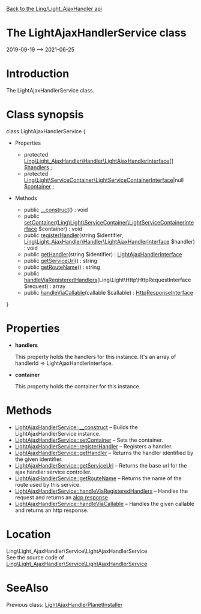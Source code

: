 [Back to the Ling/Light_AjaxHandler api](https://github.com/lingtalfi/Light_AjaxHandler/blob/master/doc/api/Ling/Light_AjaxHandler.md)



The LightAjaxHandlerService class
================
2019-09-19 --> 2021-06-25






Introduction
============

The LightAjaxHandlerService class.



Class synopsis
==============


class <span class="pl-k">LightAjaxHandlerService</span>  {

- Properties
    - protected [Ling\Light_AjaxHandler\Handler\LightAjaxHandlerInterface[]](https://github.com/lingtalfi/Light_AjaxHandler/blob/master/doc/api/Ling/Light_AjaxHandler/Handler/LightAjaxHandlerInterface.md) [$handlers](#property-handlers) ;
    - protected [Ling\Light\ServiceContainer\LightServiceContainerInterface](https://github.com/lingtalfi/Light/blob/master/doc/api/Ling/Light/ServiceContainer/LightServiceContainerInterface.md)|null [$container](#property-container) ;

- Methods
    - public [__construct](https://github.com/lingtalfi/Light_AjaxHandler/blob/master/doc/api/Ling/Light_AjaxHandler/Service/LightAjaxHandlerService/__construct.md)() : void
    - public [setContainer](https://github.com/lingtalfi/Light_AjaxHandler/blob/master/doc/api/Ling/Light_AjaxHandler/Service/LightAjaxHandlerService/setContainer.md)([Ling\Light\ServiceContainer\LightServiceContainerInterface](https://github.com/lingtalfi/Light/blob/master/doc/api/Ling/Light/ServiceContainer/LightServiceContainerInterface.md) $container) : void
    - public [registerHandler](https://github.com/lingtalfi/Light_AjaxHandler/blob/master/doc/api/Ling/Light_AjaxHandler/Service/LightAjaxHandlerService/registerHandler.md)(string $identifier, [Ling\Light_AjaxHandler\Handler\LightAjaxHandlerInterface](https://github.com/lingtalfi/Light_AjaxHandler/blob/master/doc/api/Ling/Light_AjaxHandler/Handler/LightAjaxHandlerInterface.md) $handler) : void
    - public [getHandler](https://github.com/lingtalfi/Light_AjaxHandler/blob/master/doc/api/Ling/Light_AjaxHandler/Service/LightAjaxHandlerService/getHandler.md)(string $identifier) : [LightAjaxHandlerInterface](https://github.com/lingtalfi/Light_AjaxHandler/blob/master/doc/api/Ling/Light_AjaxHandler/Handler/LightAjaxHandlerInterface.md)
    - public [getServiceUrl](https://github.com/lingtalfi/Light_AjaxHandler/blob/master/doc/api/Ling/Light_AjaxHandler/Service/LightAjaxHandlerService/getServiceUrl.md)() : string
    - public [getRouteName](https://github.com/lingtalfi/Light_AjaxHandler/blob/master/doc/api/Ling/Light_AjaxHandler/Service/LightAjaxHandlerService/getRouteName.md)() : string
    - public [handleViaRegisteredHandlers](https://github.com/lingtalfi/Light_AjaxHandler/blob/master/doc/api/Ling/Light_AjaxHandler/Service/LightAjaxHandlerService/handleViaRegisteredHandlers.md)(Ling\Light\Http\HttpRequestInterface $request) : array
    - public [handleViaCallable](https://github.com/lingtalfi/Light_AjaxHandler/blob/master/doc/api/Ling/Light_AjaxHandler/Service/LightAjaxHandlerService/handleViaCallable.md)(callable $callable) : [HttpResponseInterface](https://github.com/lingtalfi/Light/blob/master/doc/api/Ling/Light/Http/HttpResponseInterface.md)

}




Properties
=============

- <span id="property-handlers"><b>handlers</b></span>

    This property holds the handlers for this instance.
    It's an array of handlerId => LightAjaxHandlerInterface.
    
    

- <span id="property-container"><b>container</b></span>

    This property holds the container for this instance.
    
    



Methods
==============

- [LightAjaxHandlerService::__construct](https://github.com/lingtalfi/Light_AjaxHandler/blob/master/doc/api/Ling/Light_AjaxHandler/Service/LightAjaxHandlerService/__construct.md) &ndash; Builds the LightAjaxHandlerService instance.
- [LightAjaxHandlerService::setContainer](https://github.com/lingtalfi/Light_AjaxHandler/blob/master/doc/api/Ling/Light_AjaxHandler/Service/LightAjaxHandlerService/setContainer.md) &ndash; Sets the container.
- [LightAjaxHandlerService::registerHandler](https://github.com/lingtalfi/Light_AjaxHandler/blob/master/doc/api/Ling/Light_AjaxHandler/Service/LightAjaxHandlerService/registerHandler.md) &ndash; Registers a handler.
- [LightAjaxHandlerService::getHandler](https://github.com/lingtalfi/Light_AjaxHandler/blob/master/doc/api/Ling/Light_AjaxHandler/Service/LightAjaxHandlerService/getHandler.md) &ndash; Returns the handler identified by the given identifier.
- [LightAjaxHandlerService::getServiceUrl](https://github.com/lingtalfi/Light_AjaxHandler/blob/master/doc/api/Ling/Light_AjaxHandler/Service/LightAjaxHandlerService/getServiceUrl.md) &ndash; Returns the base url for the ajax handler service controller.
- [LightAjaxHandlerService::getRouteName](https://github.com/lingtalfi/Light_AjaxHandler/blob/master/doc/api/Ling/Light_AjaxHandler/Service/LightAjaxHandlerService/getRouteName.md) &ndash; Returns the name of the route used by this service.
- [LightAjaxHandlerService::handleViaRegisteredHandlers](https://github.com/lingtalfi/Light_AjaxHandler/blob/master/doc/api/Ling/Light_AjaxHandler/Service/LightAjaxHandlerService/handleViaRegisteredHandlers.md) &ndash; Handles the request and returns an [alcp response](https://github.com/lingtalfi/Light_AjaxHandler/blob/master/doc/pages/ajax-light-communication-protocol.md).
- [LightAjaxHandlerService::handleViaCallable](https://github.com/lingtalfi/Light_AjaxHandler/blob/master/doc/api/Ling/Light_AjaxHandler/Service/LightAjaxHandlerService/handleViaCallable.md) &ndash; Handles the given callable and returns an http response.





Location
=============
Ling\Light_AjaxHandler\Service\LightAjaxHandlerService<br>
See the source code of [Ling\Light_AjaxHandler\Service\LightAjaxHandlerService](https://github.com/lingtalfi/Light_AjaxHandler/blob/master/Service/LightAjaxHandlerService.php)



SeeAlso
==============
Previous class: [LightAjaxHandlerPlanetInstaller](https://github.com/lingtalfi/Light_AjaxHandler/blob/master/doc/api/Ling/Light_AjaxHandler/Light_PlanetInstaller/LightAjaxHandlerPlanetInstaller.md)<br>

